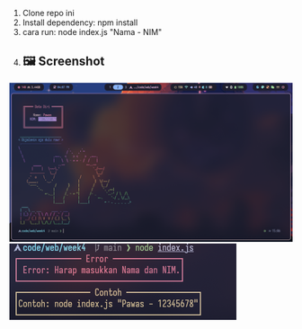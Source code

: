 1. Clone repo ini
2. Install dependency: npm install
3. cara run: node index.js "Nama - NIM"
4. ## 🖼️ Screenshot

![Output Screenshot](250908_15h06m59s_screenshot.png)
![Output Screenshot](250908_15h13m25s_screenshot.png)

